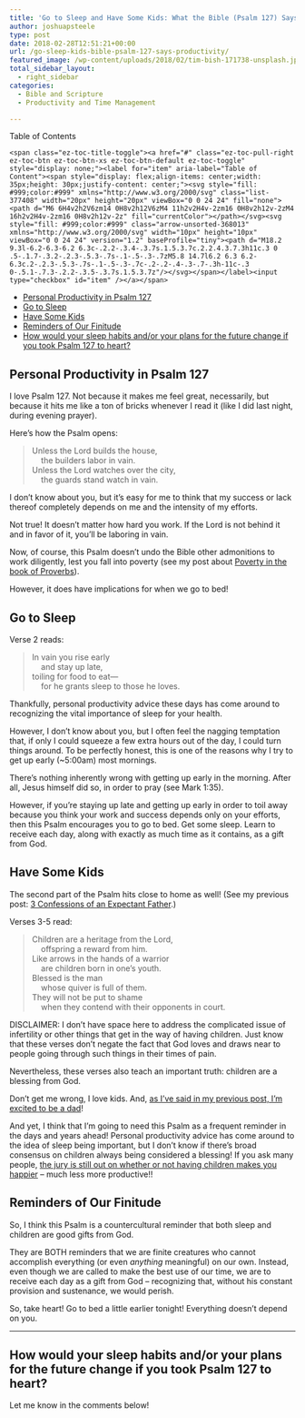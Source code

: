 ```yaml
---
title: 'Go to Sleep and Have Some Kids: What the Bible (Psalm 127) Says about Productivity'
author: joshuapsteele
type: post
date: 2018-02-28T12:51:21+00:00
url: /go-sleep-kids-bible-psalm-127-says-productivity/
featured_image: /wp-content/uploads/2018/02/tim-bish-171738-unsplash.jpg
total_sidebar_layout:
  - right_sidebar
categories:
  - Bible and Scripture
  - Productivity and Time Management

---
```

<div id="ez-toc-container" class="ez-toc-v2_0_37 counter-hierarchy ez-toc-counter ez-toc-grey ez-toc-container-direction">
  <div class="ez-toc-title-container">
    <p class="ez-toc-title">
      Table of Contents
    </p>
    
    <span class="ez-toc-title-toggle"><a href="#" class="ez-toc-pull-right ez-toc-btn ez-toc-btn-xs ez-toc-btn-default ez-toc-toggle" style="display: none;"><label for="item" aria-label="Table of Content"><span style="display: flex;align-items: center;width: 35px;height: 30px;justify-content: center;"><svg style="fill: #999;color:#999" xmlns="http://www.w3.org/2000/svg" class="list-377408" width="20px" height="20px" viewBox="0 0 24 24" fill="none"><path d="M6 6H4v2h2V6zm14 0H8v2h12V6zM4 11h2v2H4v-2zm16 0H8v2h12v-2zM4 16h2v2H4v-2zm16 0H8v2h12v-2z" fill="currentColor"></path></svg><svg style="fill: #999;color:#999" class="arrow-unsorted-368013" xmlns="http://www.w3.org/2000/svg" width="10px" height="10px" viewBox="0 0 24 24" version="1.2" baseProfile="tiny"><path d="M18.2 9.3l-6.2-6.3-6.2 6.3c-.2.2-.3.4-.3.7s.1.5.3.7c.2.2.4.3.7.3h11c.3 0 .5-.1.7-.3.2-.2.3-.5.3-.7s-.1-.5-.3-.7zM5.8 14.7l6.2 6.3 6.2-6.3c.2-.2.3-.5.3-.7s-.1-.5-.3-.7c-.2-.2-.4-.3-.7-.3h-11c-.3 0-.5.1-.7.3-.2.2-.3.5-.3.7s.1.5.3.7z"/></svg></span></label><input type="checkbox" id="item" /></a></span>
  </div><nav>
  
  <ul class='ez-toc-list ez-toc-list-level-1' >
    <li class='ez-toc-page-1 ez-toc-heading-level-2'>
      <a class="ez-toc-link ez-toc-heading-1" href="https://joshuapsteele.com/go-sleep-kids-bible-psalm-127-says-productivity/#Personal_Productivity_in_Psalm_127" title="Personal Productivity in Psalm 127">Personal Productivity in Psalm 127</a>
    </li>
    <li class='ez-toc-page-1 ez-toc-heading-level-2'>
      <a class="ez-toc-link ez-toc-heading-2" href="https://joshuapsteele.com/go-sleep-kids-bible-psalm-127-says-productivity/#Go_to_Sleep" title="Go to Sleep">Go to Sleep</a>
    </li>
    <li class='ez-toc-page-1 ez-toc-heading-level-2'>
      <a class="ez-toc-link ez-toc-heading-3" href="https://joshuapsteele.com/go-sleep-kids-bible-psalm-127-says-productivity/#Have_Some_Kids" title="Have Some Kids">Have Some Kids</a>
    </li>
    <li class='ez-toc-page-1 ez-toc-heading-level-2'>
      <a class="ez-toc-link ez-toc-heading-4" href="https://joshuapsteele.com/go-sleep-kids-bible-psalm-127-says-productivity/#Reminders_of_Our_Finitude" title="Reminders of Our Finitude">Reminders of Our Finitude</a>
    </li>
    <li class='ez-toc-page-1 ez-toc-heading-level-2'>
      <a class="ez-toc-link ez-toc-heading-5" href="https://joshuapsteele.com/go-sleep-kids-bible-psalm-127-says-productivity/#How_would_your_sleep_habits_andor_your_plans_for_the_future_change_if_you_took_Psalm_127_to_heart" title="How would your sleep habits and/or your plans for the future change if you took Psalm 127 to heart?">How would your sleep habits and/or your plans for the future change if you took Psalm 127 to heart?</a>
    </li>
  </ul></nav>
</div>

## <span class="ez-toc-section" id="Personal_Productivity_in_Psalm_127"></span>Personal Productivity in Psalm 127<span class="ez-toc-section-end"></span>

I love Psalm 127. Not because it makes me feel great, necessarily, but because it hits me like a ton of bricks whenever I read it (like I did last night, during evening prayer).

Here&#8217;s how the Psalm opens:

> <span class="text Ps-127-1">Unless the <span class="small-caps">Lord</span> builds the house,</span>  
> <span class="indent-1"><span class="indent-1-breaks">    </span><span class="text Ps-127-1">the builders labor in vain.</span></span>  
> <span class="text Ps-127-1">Unless the <span class="small-caps">Lord</span> watches over the city,</span>  
> <span class="indent-1"><span class="indent-1-breaks">    </span><span class="text Ps-127-1">the guards stand watch in vain.</span></span>

I don&#8217;t know about you, but it&#8217;s easy for me to think that my success or lack thereof completely depends on me and the intensity of my efforts.

Not true! It doesn&#8217;t matter how hard you work. If the Lord is not behind it and in favor of it, you&#8217;ll be laboring in vain.

Now, of course, this Psalm doesn&#8217;t undo the Bible other admonitions to work diligently, lest you fall into poverty (see my post about [Poverty in the book of Proverbs][1]).

However, it does have implications for when we go to bed!

## <span class="ez-toc-section" id="Go_to_Sleep"></span>Go to Sleep<span class="ez-toc-section-end"></span>

Verse 2 reads:

> <span id="en-NIV-16124" class="text Ps-127-2">In vain you rise early</span>  
> <span class="indent-1"><span class="indent-1-breaks">    </span><span class="text Ps-127-2">and stay up late,</span></span>  
> <span class="text Ps-127-2">toiling for food to eat—</span>  
> <span class="indent-1"><span class="indent-1-breaks">    </span><span class="text Ps-127-2">for he grants sleep to those he loves.</span></span>

Thankfully, personal productivity advice these days has come around to recognizing the vital importance of sleep for your health.

However, I don&#8217;t know about you, but I often feel the nagging temptation that, if only I could squeeze a few extra hours out of the day, I could turn things around. To be perfectly honest, this is one of the reasons why I try to get up early (~5:00am) most mornings.

There&#8217;s nothing inherently wrong with getting up early in the morning. After all, Jesus himself did so, in order to pray (see Mark 1:35).

However, if you&#8217;re staying up late and getting up early in order to toil away because you think your work and success depends only on your efforts, then this Psalm encourages you to go to bed. Get some sleep. Learn to receive each day, along with exactly as much time as it contains, as a gift from God.

## <span class="ez-toc-section" id="Have_Some_Kids"></span>Have Some Kids<span class="ez-toc-section-end"></span>

The second part of the Psalm hits close to home as well! (See my previous post: [3 Confessions of an Expectant Father][2].)

Verses 3-5 read:

> <span id="en-NIV-16125" class="text Ps-127-3">Children are a heritage from the <span class="small-caps">Lord</span>,</span>  
> <span class="indent-1"><span class="indent-1-breaks">    </span><span class="text Ps-127-3">offspring a reward from him.</span></span>  
> <span id="en-NIV-16126" class="text Ps-127-4">Like arrows in the hands of a warrior</span>  
> <span class="indent-1"><span class="indent-1-breaks">    </span><span class="text Ps-127-4">are children born in one’s youth.</span></span>  
> <span id="en-NIV-16127" class="text Ps-127-5">Blessed is the man</span>  
> <span class="indent-1"><span class="indent-1-breaks">    </span><span class="text Ps-127-5">whose quiver is full of them.</span></span>  
> <span class="text Ps-127-5">They will not be put to shame</span>  
> <span class="indent-1"><span class="indent-1-breaks">    </span><span class="text Ps-127-5">when they contend with their opponents in court.</span></span>

DISCLAIMER: I don&#8217;t have space here to address the complicated issue of infertility or other things that get in the way of having children. Just know that these verses don&#8217;t negate the fact that God loves and draws near to people going through such things in their times of pain.

Nevertheless, these verses also teach an important truth: children are a blessing from God.

Don&#8217;t get me wrong, I love kids. And, [as I&#8217;ve said in my previous post, I&#8217;m excited to be a dad][2]!

And yet, I think that I&#8217;m going to need this Psalm as a frequent reminder in the days and years ahead! Personal productivity advice has come around to the idea of sleep being important, but I don&#8217;t know if there&#8217;s broad consensus on children always being considered a blessing! If you ask many people, <a href="https://www.psychologytoday.com/blog/the-happiness-doctor/201709/does-having-children-make-us-happy" target="_blank" rel="noopener">the jury is still out on whether or not having children makes you happier</a> &#8211; much less more productive!!

## <span class="ez-toc-section" id="Reminders_of_Our_Finitude"></span>Reminders of Our Finitude<span class="ez-toc-section-end"></span>

So, I think this Psalm is a countercultural reminder that both sleep and children are good gifts from God.

They are BOTH reminders that we are finite creatures who cannot accomplish everything (or even _anything_ meaningful) on our own. Instead, even though we are called to make the best use of our time, we are to receive each day as a gift from God &#8211; recognizing that, without his constant provision and sustenance, we would perish.

So, take heart! Go to bed a little earlier tonight! Everything doesn&#8217;t depend on you.

* * *

## <span class="ez-toc-section" id="How_would_your_sleep_habits_andor_your_plans_for_the_future_change_if_you_took_Psalm_127_to_heart"></span>How would your sleep habits and/or your plans for the future change if you took Psalm 127 to heart?<span class="ez-toc-section-end"></span>

Let me know in the comments below!

&nbsp;

 [1]: https://joshuapsteele.com/20110210proverbs-topical-study-poverty/
 [2]: https://joshuapsteele.com/3-confessions-expectant-father/
